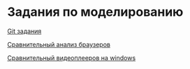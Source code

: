 # Задания по моделированию

<a href="./labs/GIT.md">Git задания</a>

<a href="./labs/HTML.md">Сравнительный анализ браузеров</a>


<a href="./labs/VIDEO_PLAYER.md">Сравнительный видеоплееров на windows</a>